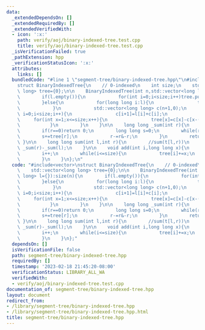 ```yaml
---
data:
  _extendedDependsOn: []
  _extendedRequiredBy: []
  _extendedVerifiedWith:
  - icon: ':x:'
    path: verify/aoj/binary-indexed-tree.test.cpp
    title: verify/aoj/binary-indexed-tree.test.cpp
  _isVerificationFailed: true
  _pathExtension: hpp
  _verificationStatusIcon: ':x:'
  attributes:
    links: []
  bundledCode: "#line 1 \"segment-tree/binary-indexed-tree.hpp\"\n#include<vector>\n\
    struct BinaryIndexedTree{\n    // 0-indexed\n    int size;\n    std::vector<long\
    \ long> tree={0};\n\n    BinaryIndexedTree(int n,std::vector<long long> l={}):size(n){\n\
    \        if(l.empty()){\n            for(int i=0;i<size;i++)tree.push_back(0);\n\
    \        }else{\n            for(long long i:l){\n                tree.push_back(i);\n\
    \            }\n            std::vector<long long> c(n+1,0);\n            for(int\
    \ i=0;i<size;i++){\n                c[i+1]=l[i]+c[i];\n            }\n       \
    \     for(int x=1;x<=size;x++){\n                tree[x]=c[x]-c[x-(x&-x)];\n \
    \           }\n        }\n    }\n\n    long long _sum(int r){\n        //sum(t[0,r))\n\
    \        if(r==0)return 0;\n        long long s=0;\n        while(r>0){\n    \
    \        s+=tree[r];\n            r-=r&-r;\n        }\n        return s;\n   \
    \ }\n\n    long long sum(int l,int r){\n        //sum(t[l,r))\n        return\
    \ _sum(r)-_sum(l);\n    }\n\n    void add(int i,long long x){\n        //t[i]+=x\n\
    \        i++;\n        while(i<=size){\n            tree[i]+=x;\n            i+=i&-i;\n\
    \        }\n    }\n};\n"
  code: "#include<vector>\nstruct BinaryIndexedTree{\n    // 0-indexed\n    int size;\n\
    \    std::vector<long long> tree={0};\n\n    BinaryIndexedTree(int n,std::vector<long\
    \ long> l={}):size(n){\n        if(l.empty()){\n            for(int i=0;i<size;i++)tree.push_back(0);\n\
    \        }else{\n            for(long long i:l){\n                tree.push_back(i);\n\
    \            }\n            std::vector<long long> c(n+1,0);\n            for(int\
    \ i=0;i<size;i++){\n                c[i+1]=l[i]+c[i];\n            }\n       \
    \     for(int x=1;x<=size;x++){\n                tree[x]=c[x]-c[x-(x&-x)];\n \
    \           }\n        }\n    }\n\n    long long _sum(int r){\n        //sum(t[0,r))\n\
    \        if(r==0)return 0;\n        long long s=0;\n        while(r>0){\n    \
    \        s+=tree[r];\n            r-=r&-r;\n        }\n        return s;\n   \
    \ }\n\n    long long sum(int l,int r){\n        //sum(t[l,r))\n        return\
    \ _sum(r)-_sum(l);\n    }\n\n    void add(int i,long long x){\n        //t[i]+=x\n\
    \        i++;\n        while(i<=size){\n            tree[i]+=x;\n            i+=i&-i;\n\
    \        }\n    }\n};"
  dependsOn: []
  isVerificationFile: false
  path: segment-tree/binary-indexed-tree.hpp
  requiredBy: []
  timestamp: '2023-02-18 21:45:20-08:00'
  verificationStatus: LIBRARY_ALL_WA
  verifiedWith:
  - verify/aoj/binary-indexed-tree.test.cpp
documentation_of: segment-tree/binary-indexed-tree.hpp
layout: document
redirect_from:
- /library/segment-tree/binary-indexed-tree.hpp
- /library/segment-tree/binary-indexed-tree.hpp.html
title: segment-tree/binary-indexed-tree.hpp
---
```

